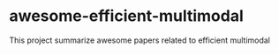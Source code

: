 # awesome-efficient-multimodal
This project summarize awesome papers related to efficient multimodal
